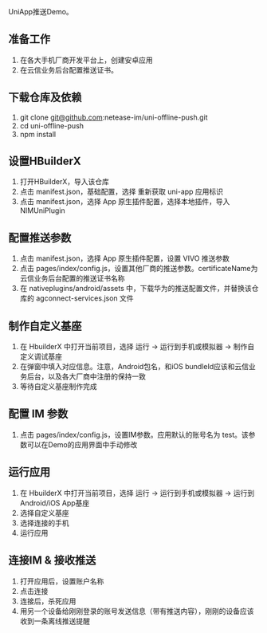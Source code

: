 UniApp推送Demo。

## 准备工作
1. 在各大手机厂商开发平台上，创建安卓应用
2. 在云信业务后台配置推送证书。

## 下载仓库及依赖
1. git clone git@github.com:netease-im/uni-offline-push.git
2. cd uni-offline-push
3. npm install

## 设置HBuilderX
1. 打开HBuilderX，导入该仓库
2. 点击 manifest.json，基础配置，选择 重新获取 uni-app 应用标识
3. 点击 manifest.json，选择 App 原生插件配置，选择本地插件，导入 NIMUniPlugin

## 配置推送参数
1. 点击 manifest.json，选择 App 原生插件配置，设置 VIVO 推送参数
2. 点击 pages/index/config.js，设置其他厂商的推送参数。certificateName为云信业务后台配置的推送证书名称
3. 在 nativeplugins/android/assets 中，下载华为的推送配置文件，并替换该仓库的 agconnect-services.json 文件

## 制作自定义基座
1. 在 HbuilderX 中打开当前项目，选择 运行 -> 运行到手机或模拟器 -> 制作自定义调试基座
2. 在弹窗中填入对应信息。注意，Android包名，和iOS bundleId应该和云信业务后台，以及各大厂商中注册的保持一致
3. 等待自定义基座制作完成

## 配置 IM 参数
1. 点击 pages/index/config.js，设置IM参数。应用默认的账号名为 test。该参数可以在Demo的应用界面中手动修改

## 运行应用
1. 在 HbuilderX 中打开当前项目，选择 运行 -> 运行到手机或模拟器 -> 运行到Android/iOS App基座
2. 选择自定义基座
3. 选择连接的手机
4. 运行应用

## 连接IM & 接收推送
1. 打开应用后，设置账户名称
2. 点击连接
3. 连接后，杀死应用
4. 用另一个设备给刚刚登录的账号发送信息（带有推送内容），刚刚的设备应该收到一条离线推送提醒
